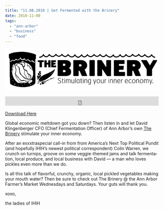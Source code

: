 ```yaml
---
title: "11.08.2010 | Get Fermented with the Brinery"
date: 2010-11-08
tags: 
  - "ann-arbor"
  - "business"
  - "food"
---
```


![Picture](images/3450922_orig1.png)

<iframe src="https://archive.org/embed/SNREHotInHere/2010-11-08_Brinery.mp3" width="500" height="30" frameborder="0" webkitallowfullscreen="true" mozallowfullscreen="true" allowfullscreen></iframe>

[Download Here](https://archive.org/download/SNREHotInHere/2010-11-08_Brinery.mp3)

Global economic meltdown got you down? Then listen in and let David Klingenberger CFO (Chief Fermentation Officer) of Ann Arbor’s own [The Brinery](http://thebrinery.com/) stim­u­late your inner economy.  
  
After an exxxtraspe­cial call-​​in from from America’s Next Top Political Pundit (and hope­fully IHIH’s newest polit­ical cor­re­spon­dent) Colin Warren, we crunch on turnips, groove on some veggie-​​themed jams and talk fer­men­ta­tion, local produce, and local business with David — a man who loves pickles even more than we do.  
  
Is all this talk of fla­vorful, crunchy, organic, local pickled veg­eta­bles making your mouth water? Then be sure to check out The Brinery @ the Ann Arbor Farmer’s Market Wednesdays and Saturdays. Your guts will thank you.  
  
xoxo,  
  
the ladies of IHIH
